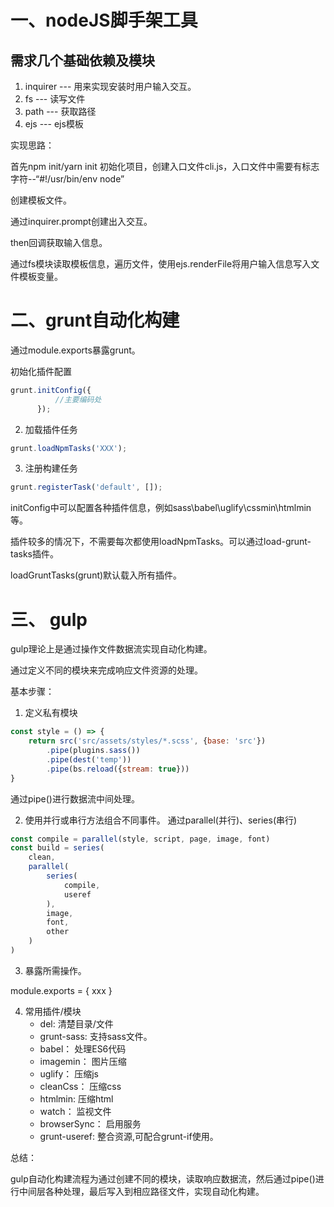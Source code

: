 # 一、nodeJS脚手架工具

## 需求几个基础依赖及模块
 
1. inquirer    ---     用来实现安装时用户输入交互。
2. fs --- 读写文件
3. path --- 获取路径
4. ejs  --- ejs模板

实现思路：

首先npm init/yarn init 初始化项目，创建入口文件cli.js，入口文件中需要有标志字符--“#!/usr/bin/env node”

创建模板文件。

通过inquirer.prompt创建出入交互。

then回调获取输入信息。

通过fs模块读取模板信息，遍历文件，使用ejs.renderFile将用户输入信息写入文件模板变量。


# 二、grunt自动化构建
通过module.exports暴露grunt。

初始化插件配置
```javascript
grunt.initConfig({
          //主要编码处
      });
```

2. 加载插件任务
```javascript
grunt.loadNpmTasks('XXX');

```
3. 注册构建任务
```javascript
grunt.registerTask('default', []);
```

initConfig中可以配置各种插件信息，例如sass\babel\uglify\cssmin\htmlmin等。

插件较多的情况下，不需要每次都使用loadNpmTasks。可以通过load-grunt-tasks插件。

loadGruntTasks(grunt)默认载入所有插件。

# 三、 gulp
gulp理论上是通过操作文件数据流实现自动化构建。

通过定义不同的模块来完成响应文件资源的处理。

基本步骤：

1. 定义私有模块
```javascript
const style = () => {
    return src('src/assets/styles/*.scss', {base: 'src'})
        .pipe(plugins.sass())
        .pipe(dest('temp'))
        .pipe(bs.reload({stream: true}))
}
```
通过pipe()进行数据流中间处理。

2. 使用并行或串行方法组合不同事件。
通过parallel(并行)、series(串行)
```javascript
const compile = parallel(style, script, page, image, font)
const build = series(
    clean,  
    parallel(
        series(
            compile, 
            useref
        ), 
        image, 
        font, 
        other
    )
)
```

3. 暴露所需操作。

module.exports = {
    xxx
}


4. 常用插件/模块
    - del: 清楚目录/文件
    - grunt-sass: 支持sass文件。
    - babel： 处理ES6代码
    - imagemin： 图片压缩
    - uglify： 压缩js
    - cleanCss： 压缩css
    - htmlmin: 压缩html
    - watch： 监视文件
    - browserSync： 启用服务
    - grunt-useref: 整合资源,可配合grunt-if使用。

总结： 

gulp自动化构建流程为通过创建不同的模块，读取响应数据流，然后通过pipe()进行中间层各种处理，最后写入到相应路径文件，实现自动化构建。
